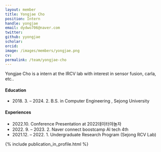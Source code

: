 ```yaml
---
layout: member
title: Yongjae Cho
position: Intern
handle: yongjae
email: dydwo706@naver.com
twitter: 
github: yyongjae
scholar: 
orcid: 
image: /images/members/yongjae.png
cv: 
permalink: /team/yongjae-cho
---
```


Yongjae Cho is a intern at the IRCV lab with interest in sensor fusion, carla, etc..


#### Education

<ul class="chronological">
  <li><span>2018. 3. – 2024. 2.</span> B.S. in Computer Engineering
, Sejong University</li>
</ul>

#### Experiences
<ul class="chronological">
  <li><span>2022.10.</span> Conference Presentation at 2022데이터야놀자 </li>
  <li><span>2022. 9. – 2023. 2.</span> Naver connect boostcamp AI tech 4th </li>
  <li><span>2021.12. – 2022. 1.</span> Undergraduate Research Program (Sejong RCV Lab) </li>

</ul>

{% include publication_in_profile.html %}
